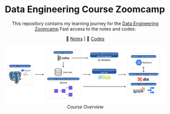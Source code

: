 # Data Engineering Course Zoomcamp

<div align="center">

This repository contains my learning journey for the [Data Engineering Zoomcamp](https://github.com/DataTalksClub/data-engineering-zoomcamp/)
Fast access to the notes and codes: <br>
  
📝 [Notes](https://github.com/byrocuy/dataengineering-zoomcamp/tree/main/Notes) | 
🔗 [Codes](https://github.com/byrocuy/dataengineering-zoomcamp/tree/main/Codes)

![Course Overview](/blob/img/arch_v3_workshops.jpg)
_Course Overview_

</div>

